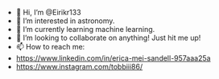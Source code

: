 - 👋 Hi, I’m @Eirikr133
- 👀 I’m interested in astronomy.
- 🌱 I’m currently learning machine learning.
- 💞️ I’m looking to collaborate on anything! Just hit me up!
- 📫 How to reach me:
- https://www.linkedin.com/in/erica-mei-sandell-957aaa25a
- https://www.instagram.com/tobbiii86/
<!---
Eirikr133/Eirikr133 is a ✨ special ✨ repository because its `README.md` (this file) appears on your GitHub profile.
You can click the Preview link to take a look at your changes.
--->
